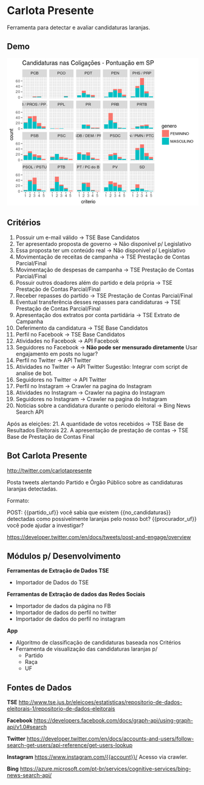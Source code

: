 # Carlota Presente

Ferramenta para detectar e avaliar candidaturas laranjas.

## Demo

![Demo em SP](https://raw.githubusercontent.com/pmarkun/carlotapresente/master/doc/plot.png)

## Critérios

1.	Possuir um e-mail válido -> TSE Base Candidatos
2.	Ter apresentado proposta de governo -> Não disponivel p/ Legislativo
3.	Essa proposta ter um conteúdo real -> Não disponivel p/ Legislativo
4.	Movimentação de receitas de campanha -> TSE Prestação de Contas Parcial/Final
5.	Movimentação de despesas de campanha -> TSE Prestação de Contas Parcial/Final
6.	Possuir outros doadores além do partido e dela própria -> TSE Prestação de Contas Parcial/Final
7.	Receber repasses do partido -> TSE Prestação de Contas Parcial/Final
8.	Eventual transferência desses repasses para candidaturas ->  TSE Prestação de Contas Parcial/Final
9.	Apresentação dos extratos por conta partidária ->  TSE Extrato de Campanha
10.	Deferimento da candidatura -> TSE Base Candidatos
11.	Perfil no Facebook -> TSE Base Candidatos
12.	Atividades no Facebook -> API Facebook
13.	Seguidores no Facebook -> **Não pode ser mensurado diretamente** Usar engajamento em posts no lugar?
14.	Perfil no Twitter -> API Twitter
15.	Atividades no Twitter -> API Twitter Sugestão: Integrar com script de analise de bot.
16.	Seguidores no Twitter -> API Twitter
17.	Perfil no Instagram -> Crawler na pagina do Instagram
18.	Atividades no Instagram -> Crawler na pagina do Instagram
19.	Seguidores no Instagram -> Crawler na pagina do Instagram
20.	Notícias sobre a candidatura durante o período eleitoral -> Bing News Search API

Após as eleições:
21.	A quantidade de votos recebidos -> TSE Base de Resultados Eleitorais
22.	A apresentação de prestação de contas -> TSE Base de Prestação de Contas Final

## Bot Carlota Presente

http://twitter.com/carlotapresente

Posta tweets alertando Partido e Órgão Público sobre as candidaturas laranjas detectadas.

Formato:

POST:
{{partido_uf}} você sabia que existem {{no_candidaturas}} detectadas como possivelmente laranjas pelo nosso bot? {{procurador_uf}} você pode ajudar a investigar?

https://developer.twitter.com/en/docs/tweets/post-and-engage/overview



## Módulos p/ Desenvolvimento

**Ferramentas de Extração de Dados TSE**

* Importador de Dados do TSE

**Ferramentas de Extração de dados das Redes Sociais**

* Importador de dados da página no FB
* Importador de dados do perfil no twitter
* Importador de dados do perfil no instagram

**App**

* Algoritmo de classificação de candidaturas baseada nos Critérios
* Ferramenta de visualização das candidaturas laranjas p/
  * Partido
  * Raça
  * UF


## Fontes de Dados

**TSE**
http://www.tse.jus.br/eleicoes/estatisticas/repositorio-de-dados-eleitorais-1/repositorio-de-dados-eleitorais

**Facebook**
https://developers.facebook.com/docs/graph-api/using-graph-api/v1.0#search


**Twitter**
https://developer.twitter.com/en/docs/accounts-and-users/follow-search-get-users/api-reference/get-users-lookup

**Instagram**
https://www.instagram.com/{{account}}/
Acesso via crawler.

**Bing**
https://azure.microsoft.com/pt-br/services/cognitive-services/bing-news-search-api/
